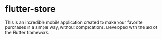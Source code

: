 # flutter-store

This is an incredible mobile application created to make your favorite purchases in a simple way, without complications. Developed with the aid of the Flutter framework.
